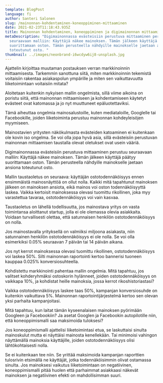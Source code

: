 ```yaml
---
template: BlogPost
language: fi
author: Santeri Salonen
slug: /mainonnan-kohdentaminen-koneoppiminen-mittaaminen
date: 2021-02-23T11:18:43.935Z
title: Mainonnan kohdentaminen, koneoppiminen ja digimainonnan mittaamisen ongelmat
metaDescription: "Digimainonnassa evästeisiin perustuva mittaaminen perustuu
  seuraavaan malliin: Käyttäjä näkee mainoksen. Tämän jälkeen käyttäjä päätyy
  suorittamaan oston. Tämän perusteella nähdyille mainokselle jaetaan ansiona
  toteutunut osto. "
thumbnail: ../images/neonbrand-i6wcdyw6ij8-unsplash.jpg
---
```

Ajattelin kirjoittaa muutaman postauksen verran markkinoinnin mittaamisesta. Tarkemmin sanottuna siitä, miten markkinoinnin tekemistä voitaisiin rakentaa asiakaspolun ympärille ja miten sen vaikuttavuutta liiketoimintaan voitaisiin mitata? 



Aloitetaan kuitenkin nykyisen mallin ongelmista, sillä viime aikoina on poristu siitä, että mainonnan mittaamiseen ja kohdentamiseen käytetyt evästeet ovat katomassa ja jo nyt muuttuneet epäluotettaviksi. 



Tämä aiheuttaa ongelmia mainosalustoille, kuten mediataloille, Googlelle tai Facebookille, joiden liiketoiminta perustuu mainonnan kohdeyleisöjen myymiseen. 



Mainostavien yritysten näkökulmasta evästeiden katoaminen ei kuitenkaan ole kovin iso ongelma. Se voi olla jopa hyvä asia, sillä evästeisiin perustuvan mainonnan mittaamisen taustalla olevat oletukset ovat usein vääriä.



Digimainonnassa evästeisiin perustuva mittaaminen perustuu seuraavaan malliin: Käyttäjä näkee mainoksen. Tämän jälkeen käyttäjä päätyy suorittamaan oston. Tämän perusteella nähdyille mainokselle jaetaan ansiona toteutunut osto. 



Mallin taustaoletus on seuraava: käyttäjän ostotodennäköisyys ennen ensimmäistä mainosnäyttöä on ollut nolla. Kaikki mitä tapahtunut mainoksen jälkeen on mainoksen ansiota, eikä mainos voi oston todennäköisyyttä laskea. Vaikka kertoisit mainoksessa olevasi tuomittu rikollinen, joka myy varastettua tavaraa, ostotodennäköisyys voi vain kasvaa.



Taustaoletus on lähellä todellisuutta, jos mainostava yritys on vasta toimintansa aloittanut startup, jolla ei ole olemassa olevia asiakkaita. Voidaan turvallisesti olettaa, että satunnaisen henkilön ostotodennäköisyys on nolla.

Jos mainostavalla yrityksellä on valmiiksi miljoona asiakasta, niin satunnainen henkilön ostotodennäköisyys ei ole nolla. Se voi olla esimerkiksi 0.05% seuraavan 7 päivän tai 14 päivän aikana.



Jos nyt kerrot mainoksessa olevasi tuomittu rikollinen, ostotodennäköisyys voi laskea 50%. Silti mainonnan raportointi kertoo bannerisi tuoneen kauppaa 0.025% konversiosuhteella.

Kohdistettu markkinointi pahentaa mallin ongelmia. Mitä tapahtuu, jos valitset kohderyhmäksi ostoskorin hylänneet, joiden ostotodennäköisyys on vaikkapa 10%, ja kohdistat heille mainoksia, jossa kerrot rikoshistoriastasi? 



Vaikka ostotodennäköisyys laskee taas 50%, kampanjan konversiosuhde on kuitenkin vaikuttava 5%. Mainonnan raportointijärjestelmä kertoo sen olevan yksi parhaita kampanjoitasi.

Mitä tapahtuu, kun laitat tämän kyseenalaisen mainoksen pyörimään Googleen ja Facebookiin? Ja asetat Googlen ja Facebookin autopilotille niin, että koneoppimismalli saa maksimoida tuloksesi?



Jos koneoppimismalli ajattelisi liiketoimintasi etua, se laskuttaisi sinulta mainoskulut mutta ei näyttäisi mainosta kenellekään. Tai minimoisi vahingon näyttämällä mainoksia käyttäjille, joiden ostotodennäköisyys olisi lähtökohtaisesti nolla.



Se ei kuitenkaan tee niin. Se yrittää maksimoida kampanjan raporttien tulosrivin etsimällä ne käyttäjät, jotka todennäköisimmin olivat ostamassa sinulta. Jos mainoksesi vaikutus liiketoimintaan on negatiivinen, koneoppimismalli pitää huolen että parhaimmat asiakkaasi näkevät mainoksen ja negatiivinen efekti on mahdollisimman suuri.